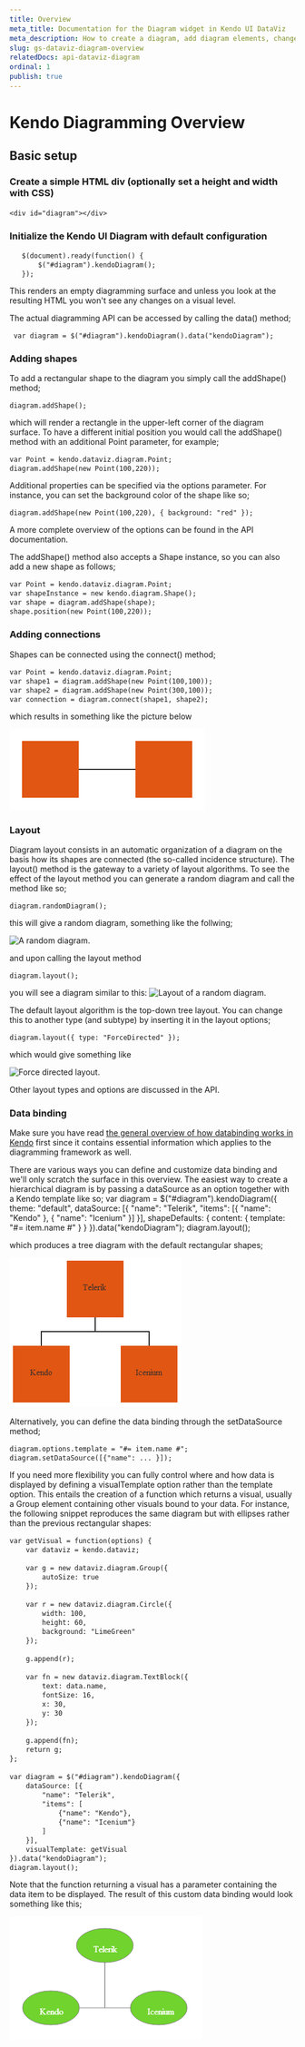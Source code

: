 ```yaml
---
title: Overview
meta_title: Documentation for the Diagram widget in Kendo UI DataViz
meta_description: How to create a diagram, add diagram elements, change properties, an overview of the widget's major features.
slug: gs-dataviz-diagram-overview
relatedDocs: api-dataviz-diagram
ordinal: 1
publish: true
---
```


# Kendo Diagramming Overview

## Basic setup

### Create a simple HTML div (optionally set a height and width with CSS)

    <div id="diagram"></div>

### Initialize the Kendo UI Diagram with default configuration

       $(document).ready(function() {
           $("#diagram").kendoDiagram();
       });

This renders an empty diagramming surface and unless you look at the resulting HTML you won't see any changes on a visual level.

The actual diagramming API can be accessed by calling the data() method;

     var diagram = $("#diagram").kendoDiagram().data("kendoDiagram");

### Adding shapes

To add a rectangular shape to the diagram you simply call the addShape() method;

    diagram.addShape();

which will render a rectangle in the upper-left corner of the diagram surface. To have a different initial position you would call the addShape() method with an additional Point parameter, for example;

    var Point = kendo.dataviz.diagram.Point;
    diagram.addShape(new Point(100,220));

Additional properties can be specified via the options parameter. For instance, you can set the background color of the shape like so;

    diagram.addShape(new Point(100,220), { background: "red" });

A more complete overview of the options can be found in the API documentation.

The addShape() method also accepts a Shape instance, so you can also add a new shape as follows;

    var Point = kendo.dataviz.diagram.Point;
    var shapeInstance = new kendo.diagram.Shape();
    var shape = diagram.addShape(shape);
    shape.position(new Point(100,220));

### Adding connections

Shapes can be connected using the connect() method;

    var Point = kendo.dataviz.diagram.Point;
    var shape1 = diagram.addShape(new Point(100,100));
    var shape2 = diagram.addShape(new Point(300,100));
    var connection = diagram.connect(shape1, shape2);

which results in something like the picture below

![Two shapes connected.](connection.png)

### Layout

Diagram layout consists in an automatic organization of a diagram on the basis how its shapes are connected (the so-called incidence structure). The layout() method is the gateway to a variety of layout algorithms. To see the effect of the layout method you can generate a random diagram and call the method like so;

    diagram.randomDiagram();

this will give a random diagram, something like the follwing;

![A random diagram.](RandomDiagram.PNG)

and upon calling the layout method

    diagram.layout();

you will see a diagram similar to this:
![Layout of a random diagram.](LayoutRandomDiagram.PNG)


The default layout algorithm is the top-down tree layout. You can change this to another type (and subtype) by inserting it in the layout options;

    diagram.layout({ type: "ForceDirected" });

which would give something like

![Force directed layout.](ForceSample.PNG)

Other layout types and options are discussed in the API.

### Data binding

Make sure you have read [the general overview of how databinding works in Kendo](http://docs.kendoui.com/getting-started/framework/datasource/overview "Kendo data binding.") first since it contains essential information which applies to the diagramming framework as well.

There are various ways you can define and customize data binding and we'll only scratch the surface in this overview. The easiest way to create a hierarchical diagram is by passing a dataSource as an option together with a Kendo template like so;
    var diagram = $("#diagram").kendoDiagram({
        theme: "default",
        dataSource: [{
          "name": "Telerik",
          "items": [{
            "name": "Kendo"
          }, {
            "name": "Icenium"
          }]
        }],
        shapeDefaults: {
          content: {
            template: "#= item.name #"
          }
        }
    }).data("kendoDiagram");
    diagram.layout();

which produces a tree diagram with the default rectangular shapes;

![Simple data binding.](simpleDatabinding.png)

Alternatively, you can define the data binding through the setDataSource method;

    diagram.options.template = "#= item.name #";
    diagram.setDataSource([{"name": ... }]);

If you need more flexibility you can fully control where and how data is displayed by defining a visualTemplate option rather than the template option. This entails the creation of a function which returns a visual, usually a Group element containing other visuals bound to your data. For instance, the following snippet reproduces the same diagram but with ellipses rather than the previous rectangular shapes:

    var getVisual = function(options) {
        var dataviz = kendo.dataviz;

        var g = new dataviz.diagram.Group({
            autoSize: true
        });

        var r = new dataviz.diagram.Circle({
            width: 100,
            height: 60,
            background: "LimeGreen"
        });

        g.append(r);

        var fn = new dataviz.diagram.TextBlock({
            text: data.name,
            fontSize: 16,
            x: 30,
            y: 30
        });

        g.append(fn);
        return g;
    };

    var diagram = $("#diagram").kendoDiagram({
        dataSource: [{
            "name": "Telerik",
            "items": [
                {"name": "Kendo"},
                {"name": "Icenium"}
            ]
        }],
        visualTemplate: getVisual
    }).data("kendoDiagram");
    diagram.layout();

Note that the function returning a visual has a parameter containing the data item to be displayed.
The result of this custom data binding would look something like this;

![Custom data binding visuals.](visualTemplate.png)
